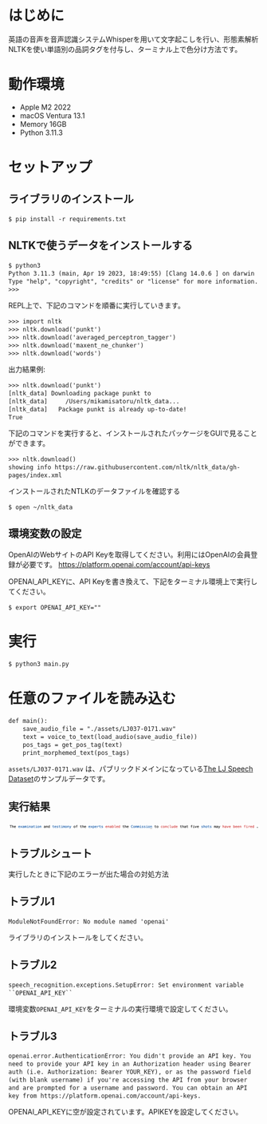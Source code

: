# はじめに
英語の音声を音声認識システムWhisperを用いて文字起こしを行い、形態素解析NLTKを使い単語別の品詞タグを付与し、ターミナル上で色分け方法です。

# 動作環境

- Apple M2 2022
- macOS Ventura 13.1
- Memory 16GB
- Python 3.11.3

# セットアップ
## ライブラリのインストール

```
$ pip install -r requirements.txt
```

## NLTKで使うデータをインストールする

```
$ python3
Python 3.11.3 (main, Apr 19 2023, 18:49:55) [Clang 14.0.6 ] on darwin
Type "help", "copyright", "credits" or "license" for more information.
>>>
```

REPL上で、下記のコマンドを順番に実行していきます。

```
>>> import nltk
>>> nltk.download('punkt')
>>> nltk.download('averaged_perceptron_tagger')
>>> nltk.download('maxent_ne_chunker')
>>> nltk.download('words')
```

出力結果例:

```
>>> nltk.download('punkt')
[nltk_data] Downloading package punkt to
[nltk_data]     /Users/mikamisatoru/nltk_data...
[nltk_data]   Package punkt is already up-to-date!
True
```

下記のコマンドを実行すると、インストールされたパッケージをGUIで見ることができます。
```
>>> nltk.download()
showing info https://raw.githubusercontent.com/nltk/nltk_data/gh-pages/index.xml
```


インストールされたNTLKのデータファイルを確認する
```
$ open ~/nltk_data
```

## 環境変数の設定

OpenAIのWebサイトのAPI Keyを取得してください。利用にはOpenAIの会員登録が必要です。
https://platform.openai.com/account/api-keys


OPENAI_API_KEYに、API Keyを書き換えて、下記をターミナル環境上で実行してください。

```
$ export OPENAI_API_KEY=""
```

# 実行

```
$ python3 main.py
```


# 任意のファイルを読み込む

```
def main():
    save_audio_file = "./assets/LJ037-0171.wav"
    text = voice_to_text(load_audio(save_audio_file))
    pos_tags = get_pos_tag(text)
    print_morphemed_text(pos_tags)
```

`assets/LJ037-0171.wav` は、パブリックドメインになっている[The LJ Speech Dataset](https://keithito.com/LJ-Speech-Dataset/)のサンプルデータです。

## 実行結果
![image](./images/image.png)

## トラブルシュート
実行したときに下記のエラーが出た場合の対処方法

## トラブル1

```
ModuleNotFoundError: No module named 'openai'
```
ライブラリのインストールをしてください。

## トラブル2

```
speech_recognition.exceptions.SetupError: Set environment variable ``OPENAI_API_KEY``
```

環境変数`OPENAI_API_KEY`をターミナルの実行環境で設定してください。

## トラブル3

```
openai.error.AuthenticationError: You didn't provide an API key. You need to provide your API key in an Authorization header using Bearer auth (i.e. Authorization: Bearer YOUR_KEY), or as the password field (with blank username) if you're accessing the API from your browser and are prompted for a username and password. You can obtain an API key from https://platform.openai.com/account/api-keys.
```

OPENAI_API_KEYに空が設定されています。APIKEYを設定してください。
